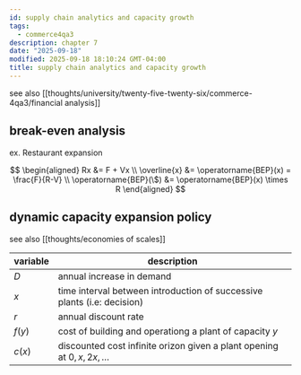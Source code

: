 ```yaml
---
id: supply chain analytics and capacity growth
tags:
  - commerce4qa3
description: chapter 7
date: "2025-09-18"
modified: 2025-09-18 18:10:24 GMT-04:00
title: supply chain analytics and capacity growth
---
```


see also [[thoughts/university/twenty-five-twenty-six/commerce-4qa3/financial analysis]]

## break-even analysis

ex. Restaurant expansion

$$
\begin{aligned}
Rx &= F + Vx \\
\overline{x} &= \operatorname{BEP}(x) = \frac{F}{R-V} \\
\operatorname{BEP}(\$) &= \operatorname{BEP}(x) \times R
\end{aligned}
$$

## dynamic capacity expansion policy

see also [[thoughts/economies of scales]]

| variable | description                                                              |
| -------- | ------------------------------------------------------------------------ |
| $D$      | annual increase in demand                                                |
| $x$      | time interval between introduction of successive plants (i.e: decision)  |
| $r$      | annual discount rate                                                     |
| $f(y)$   | cost of building and operationg a plant of capacity $y$                  |
| $c(x)$   | discounted cost infinite orizon given a plant opening at $0,x,2x,\ldots$ |
